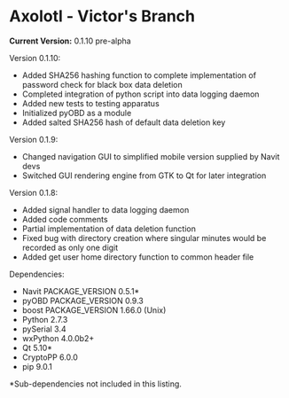# Axolotl - Victor's Branch
__Current Version:__ 0.1.10 pre-alpha

Version 0.1.10:
- Added SHA256 hashing function to complete implementation of password check for black box data deletion
- Completed integration of python script into data logging daemon
- Added new tests to testing apparatus
- Initialized pyOBD as a module
- Added salted SHA256 hash of default data deletion key

Version 0.1.9:
- Changed navigation GUI to simplified mobile version supplied by Navit devs
- Switched GUI rendering engine from GTK to Qt for later integration

Version 0.1.8:
- Added signal handler to data logging daemon
- Added code comments
- Partial implementation of data deletion function
- Fixed bug with directory creation where singular minutes would be recorded as only one digit
- Added get user home directory function to common header file

Dependencies:
- Navit PACKAGE_VERSION 0.5.1\*
- pyOBD PACKAGE_VERSION 0.9.3
- boost PACKAGE_VERSION 1.66.0 (Unix)
- Python 2.7.3
- pySerial 3.4
- wxPython 4.0.0b2+
- Qt 5.10\*
- CryptoPP 6.0.0
- pip 9.0.1

\*Sub-dependencies not included in this listing.
